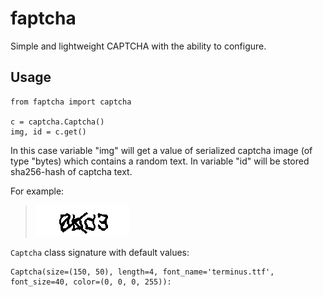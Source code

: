 # faptcha

Simple and lightweight CAPTCHA with the ability to configure.

## Usage

```
from faptcha import captcha

c = captcha.Captcha()
img, id = c.get()
```

In this case variable "img" will get a value of serialized captcha 
image (of type "bytes) which contains a random text. In variable 
"id" will be stored sha256-hash of captcha text.

For example:

>![faptcha](https://raw.githubusercontent.com/nogaems/faptcha/master/default_sample.png)

`Captcha` class signature with default values:

```
Captcha(size=(150, 50), length=4, font_name='terminus.ttf', 
font_size=40, color=(0, 0, 0, 255)):
```
